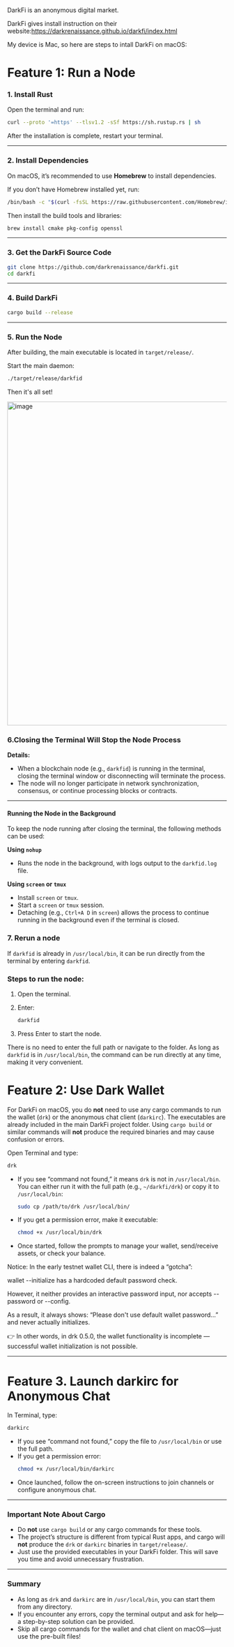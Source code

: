 DarkFi is an anonymous digital market. 

DarkFi gives install instruction on their website:https://darkrenaissance.github.io/darkfi/index.html


My device is Mac, so here are steps to intall DarkFi on macOS:


# Feature 1: Run a Node 

### 1. Install Rust

Open the terminal and run:

```bash
curl --proto '=https' --tlsv1.2 -sSf https://sh.rustup.rs | sh
```

After the installation is complete, restart your terminal.

---

### 2. Install Dependencies

On macOS, it’s recommended to use **Homebrew** to install dependencies.

If you don’t have Homebrew installed yet, run:

```bash
/bin/bash -c "$(curl -fsSL https://raw.githubusercontent.com/Homebrew/install/HEAD/install.sh)"
```

Then install the build tools and libraries:

```bash
brew install cmake pkg-config openssl
```

---

### 3. Get the DarkFi Source Code

```bash
git clone https://github.com/darkrenaissance/darkfi.git
cd darkfi
```

---

### 4. Build DarkFi

```bash
cargo build --release
```

---

### 5. Run the Node

After building, the main executable is located in `target/release/`.

Start the main daemon:

```bash
./target/release/darkfid
```

Then it's all set!

<img width="1136" height="742" alt="image" src="https://github.com/user-attachments/assets/d1b362d6-982c-4953-b3a8-5fda6027be0f" />


### 6.Closing the Terminal Will Stop the Node Process

**Details:**

* When a blockchain node (e.g., `darkfid`) is running in the terminal, closing the terminal window or disconnecting will terminate the process.
* The node will no longer participate in network synchronization, consensus, or continue processing blocks or contracts.

---

#### Running the Node in the Background

To keep the node running after closing the terminal, the following methods can be used:

**Using `nohup`**

   * Runs the node in the background, with logs output to the `darkfid.log` file.

**Using `screen` or `tmux`**

   * Install `screen` or `tmux`.
   * Start a `screen` or `tmux` session.
   * Detaching (e.g., `Ctrl+A D` in `screen`) allows the process to continue running in the background even if the terminal is closed.


### 7. Rerun a node 

If `darkfid` is already in `/usr/local/bin`, it can be run directly from the terminal by entering `darkfid`.

### Steps to run the node:

1. Open the terminal.
2. Enter:

   ```bash
   darkfid
   ```
3. Press Enter to start the node.

There is no need to enter the full path or navigate to the folder. As long as `darkfid` is in `/usr/local/bin`, the command can be run directly at any time, making it very convenient.


# Feature 2: Use Dark Wallet

For DarkFi on macOS, you do **not** need to use any cargo commands to run the wallet (`drk`) or the anonymous chat client (`darkirc`). The executables are already included in the main DarkFi project folder. Using `cargo build` or similar commands will **not** produce the required binaries and may cause confusion or errors.


Open Terminal and type:
```sh
drk
```
- If you see “command not found,” it means `drk` is not in `/usr/local/bin`. You can either run it with the full path (e.g., `~/darkfi/drk`) or copy it to `/usr/local/bin`:
  ```sh
  sudo cp /path/to/drk /usr/local/bin/
  ```
- If you get a permission error, make it executable:
  ```sh
  chmod +x /usr/local/bin/drk
  ```
- Once started, follow the prompts to manage your wallet, send/receive assets, or check your balance.

Notice: In the early testnet wallet CLI, there is indeed a “gotcha”:

wallet --initialize has a hardcoded default password check.

However, it neither provides an interactive password input, nor accepts --password or --config.

As a result, it always shows: “Please don't use default wallet password...” and never actually initializes.

👉 In other words, in drk 0.5.0, the wallet functionality is incomplete — successful wallet initialization is not possible.

---

# Feature 3. Launch darkirc for Anonymous Chat

In Terminal, type:
```sh
darkirc
```
- If you see “command not found,” copy the file to `/usr/local/bin` or use the full path.
- If you get a permission error:
  ```sh
  chmod +x /usr/local/bin/darkirc
  ```
- Once launched, follow the on-screen instructions to join channels or configure anonymous chat.

---

### Important Note About Cargo

- Do **not** use `cargo build` or any cargo commands for these tools.  
- The project’s structure is different from typical Rust apps, and cargo will **not** produce the `drk` or `darkirc` binaries in `target/release/`.
- Just use the provided executables in your DarkFi folder. This will save you time and avoid unnecessary frustration.

---

### Summary

- As long as `drk` and `darkirc` are in `/usr/local/bin`, you can start them from any directory.
- If you encounter any errors, copy the terminal output and ask for help—a step-by-step solution can be provided.
- Skip all cargo commands for the wallet and chat client on macOS—just use the pre-built files!

